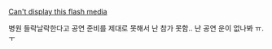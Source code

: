 [Can't display this flash media](http://flvs.daum.net/flvPlayer.swf?vid=66kOSNCUnvM$)

병원 들락날락한다고 공연 준비를 제대로 못해서 난 참가 못함.. 난 공연 운이 없나봐 ㅠ.ㅜ

